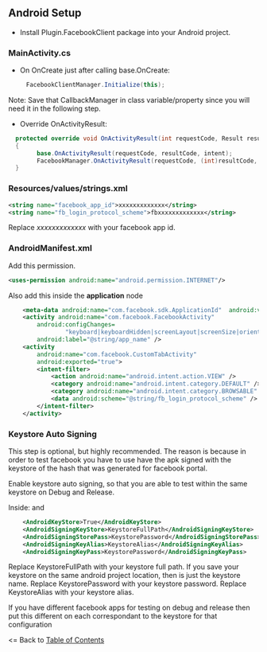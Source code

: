 ## Android Setup

* Install Plugin.FacebookClient package into your Android project.

### MainActivity.cs

- On OnCreate just after calling base.OnCreate:
```cs
     FacebookClientManager.Initialize(this);
```

Note: Save that CallbackManager in class variable/property since you will need it in the following step.

- Override OnActivityResult:
```cs
  protected override void OnActivityResult(int requestCode, Result resultCode, Intent intent)
  {
		base.OnActivityResult(requestCode, resultCode, intent);
		FacebookManager.OnActivityResult(requestCode, (int)resultCode, intent);
  }
```

### Resources/values/strings.xml

```xml
<string name="facebook_app_id">xxxxxxxxxxxxx</string>
<string name="fb_login_protocol_scheme">fbxxxxxxxxxxxxx</string>
```
Replace *xxxxxxxxxxxxx* with your facebook app id.

### AndroidManifest.xml

Add this permission.

```xml
<uses-permission android:name="android.permission.INTERNET"/>
```

Also add this inside the **application** node

```xml
    <meta-data android:name="com.facebook.sdk.ApplicationId"  android:value="@string/facebook_app_id"/>
    <activity android:name="com.facebook.FacebookActivity"
        android:configChanges=
                "keyboard|keyboardHidden|screenLayout|screenSize|orientation"
        android:label="@string/app_name" />
    <activity
        android:name="com.facebook.CustomTabActivity"
        android:exported="true">
        <intent-filter>
            <action android:name="android.intent.action.VIEW" />
            <category android:name="android.intent.category.DEFAULT" />
            <category android:name="android.intent.category.BROWSABLE" />
            <data android:scheme="@string/fb_login_protocol_scheme" />
        </intent-filter>
    </activity>
```

### Keystore Auto Signing

This step is optional, but highly recommended. The reason is because in order to test facebook you have to use have the apk signed with the keystore of the hash that was generated for facebook portal.

Enable keystore auto signing, so that you are able to test within the same keystore on Debug and Release.

Inside:
**<PropertyGroup Condition=" '$(Configuration)|$(Platform)' == 'Debug|AnyCPU' ">** and  **<PropertyGroup Condition=" '$(Configuration)|$(Platform)' == 'Release|AnyCPU' ">**

```xml
    <AndroidKeyStore>True</AndroidKeyStore>
    <AndroidSigningKeyStore>KeystoreFullPath</AndroidSigningKeyStore>
    <AndroidSigningStorePass>KeystorePassword</AndroidSigningStorePass>
    <AndroidSigningKeyAlias>KeystoreAlias</AndroidSigningKeyAlias>
    <AndroidSigningKeyPass>KeystorePassword</AndroidSigningKeyPass>
```

Replace KeystoreFullPath with your keystore full path. If you save your keystore on the same android project location, then is just the keystore name.
Replace KeystorePassword with your keystore password.
Replace KeystoreAlias with your keystore alias.

If you have different facebook apps for testing on debug and release then put this different on each correspondant to the keystore for that configuration


<= Back to [Table of Contents](../README.md)